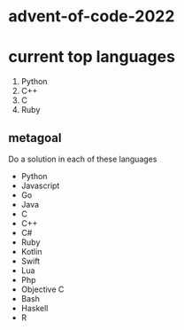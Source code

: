 # advent-of-code-2022

# current top languages
1. Python
2. C++
3. C
4. Ruby



## metagoal

Do a solution in each of these languages

- Python
- Javascript
- Go
- Java
- C
- C++
- C#
- Ruby
- Kotlin
- Swift
- Lua
- Php
- Objective C
- Bash
- Haskell
- R
